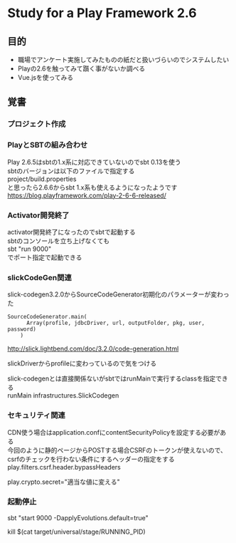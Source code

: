 Study for a Play Framework 2.6
====

## 目的
- 職場でアンケート実施してみたものの紙だと扱いづらいのでシステムしたい
- Playの2.6を触ってみて躓く事がないか調べる
- Vue.jsを使ってみる

## 覚書
### プロジェクト作成

### PlayとSBTの組み合わせ
Play 2.6.5はsbtの1.x系に対応できていないのでsbt 0.13を使う  
sbtのバージョンは以下のファイルで指定する  
project/build.properties  
と思ったら2.6.6からsbt 1.x系も使えるようになったようです  
https://blog.playframework.com/play-2-6-6-released/  

### Activator開発終了
activator開発終了になったのでsbtで起動する  
sbtのコンソールを立ち上げなくても  
sbt "run 9000"  
でポート指定で起動できる

### slickCodeGen関連

slick-codegen3.2.0からSourceCodeGenerator初期化のパラメーターが変わった  

```
SourceCodeGenerator.main(
      Array(profile, jdbcDriver, url, outputFolder, pkg, user, password)
    )
```

http://slick.lightbend.com/doc/3.2.0/code-generation.html  

slickDriverからprofileに変わっているので気をつける


slick-codegenとは直接関係ないがsbtではrunMainで実行するclassを指定できる  
runMain infrastructures.SlickCodegen


### セキュリティ関連
CDN使う場合はapplication.confにcontentSecurityPolicyを設定する必要がある  
今回のように静的ページからPOSTする場合CSRFのトークンが使えないので、csrfのチェックを行わない条件にするヘッダーの指定をする  
play.filters.csrf.header.bypassHeaders

play.crypto.secret="適当な値に変える"

### 起動停止

sbt "start 9000 -DapplyEvolutions.default=true"

kill $(cat target/universal/stage/RUNNING_PID)

